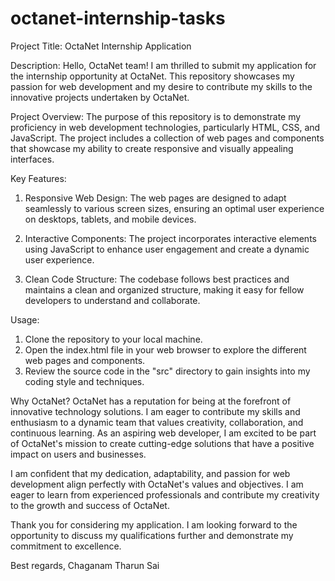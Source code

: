 # octanet-internship-tasks

Project Title: OctaNet Internship Application

Description:
Hello, OctaNet team! I am thrilled to submit my application for the internship opportunity at OctaNet. This repository showcases my passion for web development and my desire to contribute my skills to the innovative projects undertaken by OctaNet.

Project Overview:
The purpose of this repository is to demonstrate my proficiency in web development technologies, particularly HTML, CSS, and JavaScript. The project includes a collection of web pages and components that showcase my ability to create responsive and visually appealing interfaces.

Key Features:
1. Responsive Web Design: The web pages are designed to adapt seamlessly to various screen sizes, ensuring an optimal user experience on desktops, tablets, and mobile devices.

2. Interactive Components: The project incorporates interactive elements using JavaScript to enhance user engagement and create a dynamic user experience.

3. Clean Code Structure: The codebase follows best practices and maintains a clean and organized structure, making it easy for fellow developers to understand and collaborate.

Usage:
1. Clone the repository to your local machine.
2. Open the index.html file in your web browser to explore the different web pages and components.
3. Review the source code in the "src" directory to gain insights into my coding style and techniques.

Why OctaNet?
OctaNet has a reputation for being at the forefront of innovative technology solutions. I am eager to contribute my skills and enthusiasm to a dynamic team that values creativity, collaboration, and continuous learning. As an aspiring web developer, I am excited to be part of OctaNet's mission to create cutting-edge solutions that have a positive impact on users and businesses.

I am confident that my dedication, adaptability, and passion for web development align perfectly with OctaNet's values and objectives. I am eager to learn from experienced professionals and contribute my creativity to the growth and success of OctaNet.

Thank you for considering my application. I am looking forward to the opportunity to discuss my qualifications further and demonstrate my commitment to excellence.

Best regards,
Chaganam Tharun Sai 
